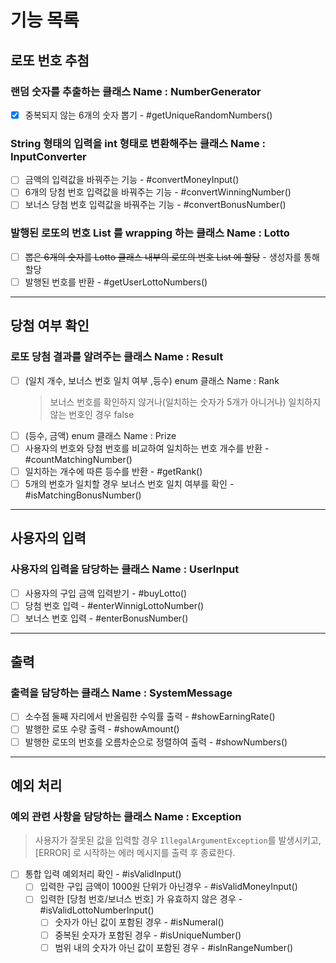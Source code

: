 # 기능 목록

## 로또 번호 추첨

### 랜덤 숫자를 추출하는 클래스 Name : NumberGenerator

- [x] 중복되지 않는 6개의 숫자 뽑기 - #getUniqueRandomNumbers()

### String 형태의 입력을 int 형태로 변환해주는 클래스 Name : InputConverter
- [ ] 금액의 입력값을 바꿔주는 기능 - #convertMoneyInput()
- [ ] 6개의 당첨 번호 입력값을 바꿔주는 기능 - #convertWinningNumber()
- [ ] 보너스 당첨 번호 입력값을 바꿔주는 기능 - #convertBonusNumber()

### 발행된 로또의 번호 List 를 wrapping 하는 클래스 Name : Lotto

- [ ] ~~뽑은 6개의 숫자를 Lotto 클래스 내부의 로또의 번호 List 에 할당~~ - 생성자를 통해 할당
- [ ] 발행된 번호를 반환 - #getUserLottoNumbers()

---

## 당첨 여부 확인

### 로또 당첨 결과를 알려주는 클래스 Name : Result

- [ ] (일치 개수, 보너스 번호 일치 여부 ,등수) enum 클래스 Name : Rank
  > 보너스 번호를 확인하지 않거나(일치하는 숫자가 5개가 아니거나) 일치하지 않는 번호인 경우 false
- [ ] (등수, 금액) enum 클래스 Name : Prize
- [ ] 사용자의 번호와 당첨 번호를 비교하여 일치하는 번호 개수를 반환 - #countMatchingNumber()
- [ ] 일치하는 개수에 따른 등수를 반환 - #getRank()
- [ ] 5개의 번호가 일치할 경우 보너스 번호 일치 여부를 확인 - #isMatchingBonusNumber()

---

## 사용자의 입력

### 사용자의 입력을 담당하는 클래스 Name : UserInput

- [ ] 사용자의 구입 금액 입력받기 - #buyLotto()
- [ ] 당첨 번호 입력 - #enterWinnigLottoNumber()
- [ ] 보너스 번호 입력 - #enterBonusNumber()

---

## 출력

### 출력을 담당하는 클래스 Name : SystemMessage

- [ ] 소수점 둘째 자리에서 반올림한 수익률 출력 - #showEarningRate()
- [ ] 발행한 로또 수량 출력 - #showAmount()
- [ ] 발행한 로또의 번호를 오름차순으로 정렬하여 출력 - #showNumbers()

---

## 예외 처리

### 예외 관련 사항을 담당하는 클래스 Name : Exception

> 사용자가 잘못된 값을 입력할 경우 `IllegalArgumentException`를 발생시키고,
> [ERROR] 로 시작하는 에러 메시지를 출력 후 종료한다.

- [ ] 통합 입력 예외처리 확인 - #isValidInput()
    - [ ] 입력한 구입 금액이 1000원 단위가 아닌경우 - #isValidMoneyInput()
    - [ ] 입력한 [당첨 번호/보너스 번호] 가 유효하지 않은 경우 - #isValidLottoNumberInput()
        - [ ] 숫자가 아닌 값이 포함된 경우 - #isNumeral()
        - [ ] 중복된 숫자가 포함된 경우 - #isUniqueNumber()
        - [ ] 범위 내의 숫자가 아닌 값이 포함된 경우 - #isInRangeNumber()
